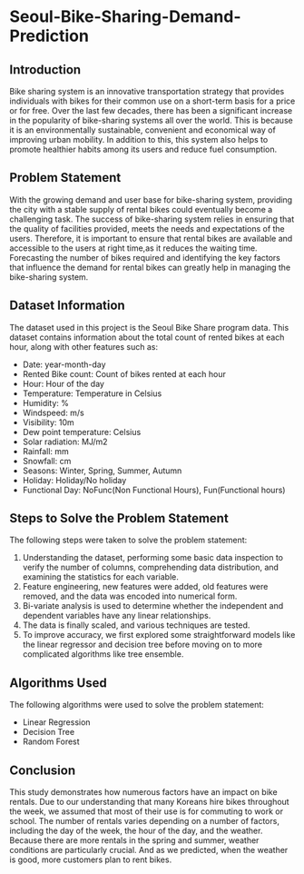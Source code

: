 # Seoul-Bike-Sharing-Demand-Prediction

## Introduction
Bike sharing system is an innovative transportation strategy that provides individuals with bikes for their common use on a short-term basis for a price or for free. Over the last few decades, there has been a significant increase in the popularity of bike-sharing systems all over the world. This is because it is an environmentally sustainable, convenient and economical way of improving urban mobility. In addition to this, this system also helps to promote healthier habits among its users and reduce fuel consumption.

## Problem Statement
With the growing demand and user base for bike-sharing system, providing the city with a stable supply of rental bikes could eventually become a challenging task. The success of bike-sharing system relies in ensuring that the quality of facilities provided, meets the needs and expectations of the users. Therefore, it is important to ensure that rental bikes are available and accessible to the users at right time,as it reduces the waiting time. Forecasting the number of bikes required and identifying the key factors that influence the demand for rental bikes can greatly help in managing the bike-sharing system.

## Dataset Information
The dataset used in this project is the Seoul Bike Share program data. This dataset contains information about the total count of rented bikes at each hour, along with other features such as:

* Date: year-month-day
* Rented Bike count: Count of bikes rented at each hour
* Hour: Hour of the day
* Temperature: Temperature in Celsius
* Humidity: %
* Windspeed: m/s
* Visibility: 10m
* Dew point temperature: Celsius
* Solar radiation: MJ/m2
* Rainfall: mm
* Snowfall: cm
* Seasons: Winter, Spring, Summer, Autumn
* Holiday: Holiday/No holiday
* Functional Day: NoFunc(Non Functional Hours), Fun(Functional hours)

## Steps to Solve the Problem Statement
The following steps were taken to solve the problem statement:

1. Understanding the dataset, performing some basic data inspection to verify the number of columns, comprehending data distribution, and examining the statistics for each variable.
2. Feature engineering, new features were added, old features were removed, and the data was encoded into numerical form.
3. Bi-variate analysis is used to determine whether the independent and dependent variables have any linear relationships.
4. The data is finally scaled, and various techniques are tested.
5. To improve accuracy, we first explored some straightforward models like the linear regressor and decision tree before moving on to more complicated algorithms like tree ensemble.

## Algorithms Used
The following algorithms were used to solve the problem statement:

* Linear Regression
* Decision Tree
* Random Forest


## Conclusion
This study demonstrates how numerous factors have an impact on bike rentals. Due to our understanding that many Koreans hire bikes throughout the week, we assumed that most of their use is for commuting to work or school. The number of rentals varies depending on a number of factors, including the day of the week, the hour of the day, and the weather. Because there are more rentals in the spring and summer, weather conditions are particularly crucial. And as we predicted, when the weather is good, more customers plan to rent bikes.
